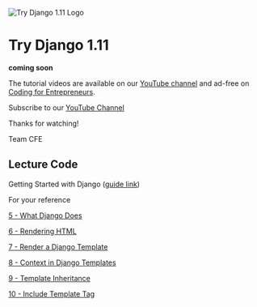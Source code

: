 ![Try Django 1.11 Logo](https://cfe2-static.s3-us-west-2.amazonaws.com/media/projects/try-django-111/images/share/try_django_1_11_share.png)

# Try Django 1.11

__coming soon__


The tutorial videos are available on our [YouTube channel](http://joincfe.com/youtube) and ad-free on [Coding for Entrepreneurs](http://joincfe.com/projects/).

Subscribe to our [YouTube Channel](http://joincfe.com/youtube)

Thanks for watching!

Team CFE


## Lecture Code

Getting Started with Django ([guide link](https://kirr.co/8mjnna))

For your reference

[5 - What Django Does](../../tree/720caed013d890e90a7f155965c747264bdcd37c)

[6 - Rendering HTML](../../tree/5abe4c102bdd6c182c3319763a462389c86e10e2)

[7 - Render a Django Template](../../tree/cbbc70cb115077a04195531b4d9d61631ccb387d)

[8 - Context in Django Templates](../../tree/36eeb84a68bf5a51c08d8d2b5671eaa2e3ed520d)

[9 - Template Inheritance](../../tree/01c54567daa8dda4b90df12a1b4a94e9b42c8206)

[10 - Include Template Tag](../../tree/6413d426f319669df9202fd98ec38f3e55d5df3b)